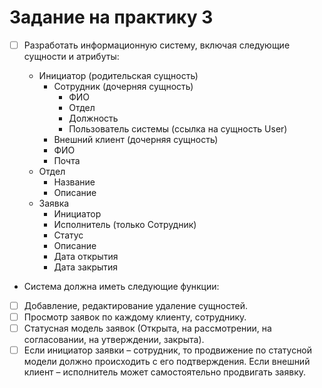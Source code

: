 # Задание на практику 3

- [ ] Разработать информационную систему, включая следующие сущности и атрибуты:

    * Инициатор (родительская сущность)
      * Сотрудник (дочерняя сущность)
        * ФИО
        * Отдел
        * Должность
        * Пользователь системы (ссылка на сущность User)
      * Внешний клиент (дочерняя сущность)
      * ФИО 
      * Почта 
    * Отдел 
      * Название 
      * Описание 
    * Заявка 
      * Инициатор 
      * Исполнитель (только Сотрудник)
      * Статус 
      * Описание 
      * Дата открытия 
      * Дата закрытия
      
-  Система должна иметь следующие функции:
  - [ ] Добавление, редактирование удаление сущностей.
  - [ ] Просмотр заявок по каждому клиенту, сотруднику.
  - [ ] Статусная модель заявок (Открыта, на рассмотрении, на согласовании, на утверждении, закрыта).
  - [ ] Если инициатор заявки – сотрудник, то продвижение по статусной модели должно происходить с его подтверждения. Если внешний клиент – исполнитель может самостоятельно продвигать заявку.
